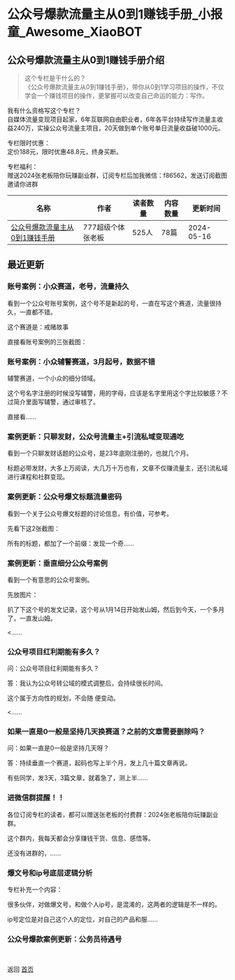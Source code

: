 # 公众号爆款流量主从0到1赚钱手册_小报童_Awesome_XiaoBOT

## 公众号爆款流量主从0到1赚钱手册介绍
> 这个专栏是干什么的？    
《公众号爆款流量主从0到1赚钱手册》，带你从0到1学习项目的操作，不仅学会一个赚钱项目的操作，更掌握可以改变自己命运的能力：写作。    
    
我有什么资格写这个专栏？    
自媒体流量变现项目起家，6年互联网自由职业者，6年各平台持续写作流量主收益240万，实操公众号流量主项目，20天做到单个账号单日流量收益破1000元。    
    
专栏限时优惠：    
定价188元，限时优惠48.8元，终身买断。    
    
专栏福利：    
赠送2024张老板陪你玩赚副业群，订阅专栏后加我微信：f86562，发送订阅截图邀请你进群  
  


|名称|作者|读者数量|内容数量|更新时间|
|---|---|---|---|---|
|[公众号爆款流量主从0到1赚钱手册](https://xiaobot.net/p/f86535?refer=0b133df9-27dc-423b-8101-639049001c13)|777超级个体张老板|525人|78篇|2024-05-16|

## 最近更新
### 账号案例：小众赛道，老号，流量持久

看到一个公众号账号案例，这个号不是新起的号，一直在写这个赛道，流量很持久，一直都不错。

这个赛道是：戒赌故事

直接看账号案例的三张截图：

### 账号案例：小众辅警赛道，3月起号，数据不错

辅警赛道，一个小众的细分领域。

这个号名字注册的时候没写辅警，用的字母，应该是名字里用这个字比较敏感？不过简介里面写辅警，通过审核了。

直接看......

### 案例更新：只聊发财，公众号流量主+引流私域变现通吃

看到一个只聊发财话题的公众号，是23年底刚注册的，也就几个月。

标题必带发财，大多上万阅读，大几万十万也有，文章不仅赚流量主，还引流私域进行课程和社群变现。

### 案例更新：公众号爆文标题流量密码

看到一个关于公众号爆文标题的讨论信息，有价值，可参考。

先看下这2张截图：

所有的标题，都加了一个前缀：发现一个奇......

### 案例更新：垂直细分公众号案例

看到一个有意思的公众号案例。

先放图片：

扒了下这个号的发文记录，这个号从1月14日开始发山姆，然后到今天，一个多月了，一直发山姆。

<......

### 公众号项目红利期能有多久？

问：公众号项目红利期能有多久？

答：我认为公众号转公域的模式调整后，会持续很长时间。

这个属于方向性的规划，不会随 便变动。

<......

### 如果一直是0一般是坚持几天换赛道？之前的文章需要删除吗？

问：如果一直是0一般是坚持几天呀？

答：持续垂直一个赛道，起码也写上半个月，发上几十篇文章再说。

有些同学，发3天，3篇文章，就着急了，测上半......

### 进微信群提醒！！

各位订阅专栏的读者，都可以赠送张老板的付费群：2024张老板陪你玩赚副业群。

这个群内，我每天都会分享赚钱干货、信息、感悟等。

还没有进群的，......

### 爆文号和ip号底层逻辑分析

专栏补充一个内容：

很多伙伴，对做爆文号，和做个人ip号，是混淆的，这两者的逻辑是不一样的。

ip号定位是对自己这个人的定位，对自己的产品和服......

### 公众号爆款案例更新：公务员待遇号


<a href="https://github.com/Reno9527/awesome-xiaobot" style="color: white; text-decoration: none;">awesome-xiaobot</a>

返回 [首页](../README.md)
